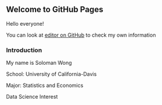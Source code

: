 ## Welcome to GitHub Pages

<p class="red">Hello everyone!</p>

You can look at [editor on GitHub](https://github.com/solosoloman/solosoloman.github.io/edit/master/README.md) to check my own information

### Introduction

My name is Soloman Wong

School: University of California-Davis

Major: Statistics and Economics

Data Science Interest

